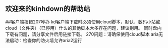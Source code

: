 ## 欢迎来的kinhdown的帮助站

##客户端报错207咋办
kd客户端下载时必须使用cloud脚本，默认、数码小站或cloud（文件夹）（已停用）什么的其他脚本大多存在问题，建议别用。
同时盘内下载有问题，请分享文件后用链接下载。
270问题：请确保使用cloud脚本
aria无法启动：检查你的防火墙允许aria2运行
